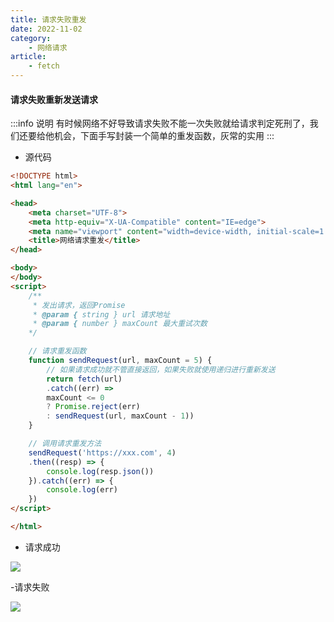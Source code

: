 ```yaml
---
title: 请求失败重发
date: 2022-11-02
category: 
    - 网络请求
article:
    - fetch
---
```


#### 请求失败重新发送请求
:::info 说明
有时候网络不好导致请求失败不能一次失败就给请求判定死刑了，我们还要给他机会，下面手写封装一个简单的重发函数，灰常的实用
:::

- 源代码
```html
<!DOCTYPE html>
<html lang="en">

<head>
    <meta charset="UTF-8">
    <meta http-equiv="X-UA-Compatible" content="IE=edge">
    <meta name="viewport" content="width=device-width, initial-scale=1.0">
    <title>网络请求重发</title>
</head>

<body>
</body>
<script>
    /**
     * 发出请求，返回Promise
     * @param { string } url 请求地址
     * @param { number } maxCount 最大重试次数
    */

    // 请求重发函数
    function sendRequest(url, maxCount = 5) {
        // 如果请求成功就不管直接返回，如果失败就使用递归进行重新发送
        return fetch(url)
		.catch((err) => 
		maxCount <= 0 
		? Promise.reject(err) 
		: sendRequest(url, maxCount - 1))
    }

    // 调用请求重发方法
    sendRequest('https://xxx.com', 4)
	.then((resp) => {
        console.log(resp.json())
    }).catch((err) => {
        console.log(err)
    })
</script>

</html>
```

- 请求成功

![](https://image.zswei.xyz/img/202211141436169.png)

-请求失败

![](https://image.zswei.xyz/img/202211141437577.png)
